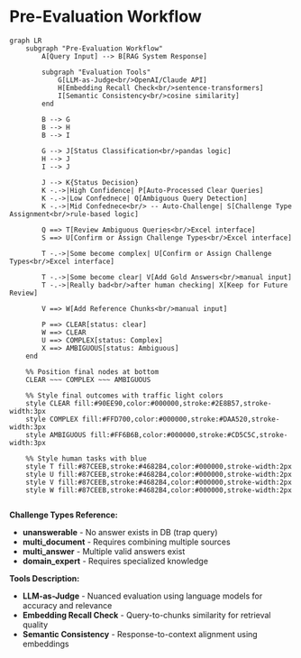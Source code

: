 # Pre-Evaluation Workflow

```mermaid
graph LR
    subgraph "Pre-Evaluation Workflow"
        A[Query Input] --> B[RAG System Response]
        
        subgraph "Evaluation Tools"
            G[LLM-as-Judge<br/>OpenAI/Claude API]
            H[Embedding Recall Check<br/>sentence-transformers]
            I[Semantic Consistency<br/>cosine similarity]
        end
        
        B --> G
        B --> H
        B --> I
        
        G --> J[Status Classification<br/>pandas logic]
        H --> J
        I --> J
        
        J --> K{Status Decision}
        K -.->|High Confidence| P[Auto-Processed Clear Queries]
        K -.->|Low Confednece| Q[Ambiguous Query Detection]
        K -.->|Mid Confednece<br/> -- Auto-Challenge| S[Challenge Type Assignment<br/>rule-based logic]    
        
        Q ==> T[Review Ambiguous Queries<br/>Excel interface]
        S ==> U[Confirm or Assign Challenge Types<br/>Excel interface]
        
        T -.->|Some become complex| U[Confirm or Assign Challenge Types<br/>Excel interface]
        
        T -.->|Some become clear| V[Add Gold Answers<br/>manual input]
        T -.->|Really bad<br/>after human checking| X[Keep for Future Review]
        
        V ==> W[Add Reference Chunks<br/>manual input]
        
        P ==> CLEAR[status: clear]
        W ==> CLEAR
        U ==> COMPLEX[status: Complex]
        X ==> AMBIGUOUS[status: Ambiguous]
    end
    
    %% Position final nodes at bottom
    CLEAR ~~~ COMPLEX ~~~ AMBIGUOUS
    
    %% Style final outcomes with traffic light colors
    style CLEAR fill:#90EE90,color:#000000,stroke:#2E8B57,stroke-width:3px
    style COMPLEX fill:#FFD700,color:#000000,stroke:#DAA520,stroke-width:3px
    style AMBIGUOUS fill:#FF6B6B,color:#000000,stroke:#CD5C5C,stroke-width:3px
    
    %% Style human tasks with blue
    style T fill:#87CEEB,stroke:#4682B4,color:#000000,stroke-width:2px
    style U fill:#87CEEB,stroke:#4682B4,color:#000000,stroke-width:2px
    style V fill:#87CEEB,stroke:#4682B4,color:#000000,stroke-width:2px
    style W fill:#87CEEB,stroke:#4682B4,color:#000000,stroke-width:2px
    
```

**Challenge Types Reference:**

- **unanswerable** - No answer exists in DB (trap query)
- **multi_document** - Requires combining multiple sources  
- **multi_answer** - Multiple valid answers exist
- **domain_expert** - Requires specialized knowledge

**Tools Description:**

- **LLM-as-Judge** - Nuanced evaluation using language models for accuracy and relevance
- **Embedding Recall Check** - Query-to-chunks similarity for retrieval quality
- **Semantic Consistency** - Response-to-context alignment using embeddings

